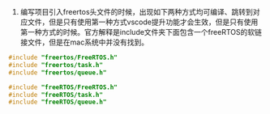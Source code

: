 1. 编写项目引入freertos头文件的时候，出现如下两种方式均可编译、跳转到对应文件，但是只有使用第一种方式vscode提升功能才会生效，但是只有使用第一种方式的时候。官方解释是include文件夹下面包含一个freeRTOS的软链接文件，但是在mac系统中并没有找到。
```c fold
#include "freertos/FreeRTOS.h"
#include "freertos/task.h"
#include "freertos/queue.h"

#include "freeRTOS/FreeRTOS.h"
#include "freeRTOS/task.h"
#include "freeRTOS/queue.h"
```